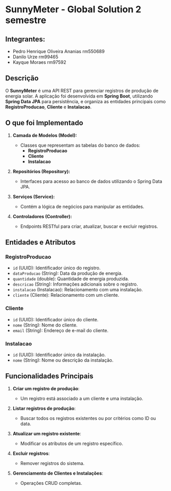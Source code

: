 # SunnyMeter - Global Solution 2 semestre

## Integrantes:
- Pedro Henrique Oliveira Ananias rm550689
- Danilo Urze rm99465
- Kayque Moraes rm97592

## Descrição

O **SunnyMeter** é uma API REST para gerenciar registros de produção de energia solar. A aplicação foi desenvolvida em **Spring Boot**, utilizando **Spring Data JPA** para persistência, e organiza as entidades principais como **RegistroProducao**, **Cliente** e **Instalacao**.

## O que foi Implementado

1. **Camada de Modelos (Model):**
   - Classes que representam as tabelas do banco de dados:
     - **RegistroProducao**
     - **Cliente**
     - **Instalacao**

2. **Repositórios (Repository):**
   - Interfaces para acesso ao banco de dados utilizando o Spring Data JPA.

3. **Serviços (Service):**
   - Contém a lógica de negócios para manipular as entidades.

4. **Controladores (Controller):**
   - Endpoints RESTful para criar, atualizar, buscar e excluir registros.

## Entidades e Atributos

### RegistroProducao

- `id` (UUID): Identificador único do registro.
- `dataProducao` (String): Data da produção de energia.
- `quantidade` (double): Quantidade de energia produzida.
- `descricao` (String): Informações adicionais sobre o registro.
- `instalacao` (Instalacao): Relacionamento com uma instalação.
- `cliente` (Cliente): Relacionamento com um cliente.

### Cliente

- `id` (UUID): Identificador único do cliente.
- `nome` (String): Nome do cliente.
- `email` (String): Endereço de e-mail do cliente.

### Instalacao

- `id` (UUID): Identificador único da instalação.
- `nome` (String): Nome ou descrição da instalação.

## Funcionalidades Principais

1. **Criar um registro de produção**:
   - Um registro está associado a um cliente e uma instalação.

2. **Listar registros de produção**:
   - Buscar todos os registros existentes ou por critérios como ID ou data.

3. **Atualizar um registro existente**:
   - Modificar os atributos de um registro específico.

4. **Excluir registros**:
   - Remover registros do sistema.

5. **Gerenciamento de Clientes e Instalações**:
   - Operações CRUD completas.
